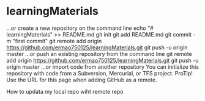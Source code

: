 # learningMaterials

…or create a new repository on the command line
echo "# learningMaterials" >> README.md
git init
git add README.md
git commit -m "first commit"
git remote add origin https://github.com/ermao750125/learningMaterials.git
git push -u origin master
…or push an existing repository from the command line
git remote add origin https://github.com/ermao750125/learningMaterials.git
git push -u origin master
…or import code from another repository
You can initialize this repository with code from a Subversion, Mercurial, or TFS project.
ProTip! Use the URL for this page when adding GitHub as a remote. 

How to updata my local repo wiht remote repo
